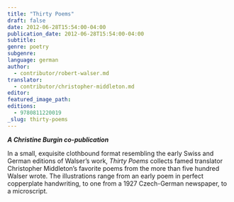 ```yaml
---
title: "Thirty Poems"
draft: false
date: 2012-06-28T15:54:00-04:00
publication_date: 2012-06-28T15:54:00-04:00
subtitle:
genre: poetry
subgenre:
language: german
author:
  - contributor/robert-walser.md
translator:
  - contributor/christopher-middleton.md
editor:
featured_image_path:
editions:
  - 9780811220019
_slug: thirty-poems
---
```


**_A Christine Burgin co-publication_**

In a small, exquisite clothbound format resembling the early Swiss and German editions of Walser’s work, _Thirty Poems_ collects famed translator Christopher Middleton’s favorite poems from the more than five hundred Walser wrote. The illustrations range from an early poem in perfect copperplate handwriting, to one from a 1927 Czech-German newspaper, to a microscript.

